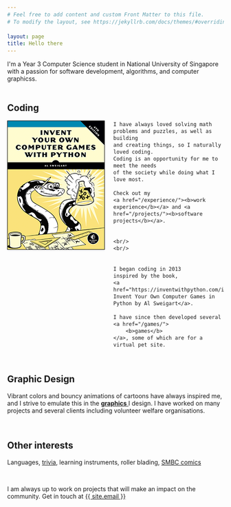 ```yaml
---
# Feel free to add content and custom Front Matter to this file.
# To modify the layout, see https://jekyllrb.com/docs/themes/#overriding-theme-defaults

layout: page
title: Hello there
---
```


I'm a Year 3 Computer Science student
in National University of Singapore with a
passion for software development, algorithms, and computer graphicss.
<br/>
<br/>

<h2>
    <b>Coding</b>
</h2>

<div class="clearfix">
    <img src="/assets/images/invent.png" style="float: left; padding-right: 20px;"/>
    
    I have always loved solving math problems and puzzles, as well as building 
    and creating things, so I naturally
    loved coding.
    Coding is an opportunity for me to meet the needs
    of the society while doing what I love most.

    Check out my
    <a href="/experience/"><b>work experience</b></a> and <a href="/projects/"><b>software projects</b></a>.


    <br/>
    <br/>


    I began coding in 2013
    inspired by the book,
    <a href="https://inventwithpython.com/invent4thed/">
    Invent Your Own Computer Games in Python by Al Sweigart</a>.

    I have since then developed several  <a href="/games/">
        <b>games</b>
    </a>, some of which are for a virtual pet site.

</div>

<br/>
<h2>
    <b>Graphic Design</b>
</h2>

Vibrant
colors and bouncy animations of cartoons have always inspired me, and I strive to
emulate this in the
<a href="graphics">
<b>graphics</b>
</a>
I design. I have worked on many projects and several
clients including volunteer welfare organisations.

<br/>

<h2>
    <b>Other interests</b>

</h2>

Languages,
<a href="https://www.jetpunk.com/">trivia</a>, learning instruments, roller blading,
<a href="https://www.smbc-comics.com/">SMBC comics</a>

<br/>

I am always up to work on projects that will make an
impact on the community.
Get in touch at
<a class="u-email" href="mailto:{{ site.email }}">{{ site.email }}</a>
